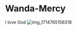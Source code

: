 # Wanda-Mercy
I love God 
![img_1714765156318](https://github.com/David-Wanda/Wanda-Mercy/assets/172489762/4c52b73f-e9f9-4a38-8f8b-34ba474a2caf)
